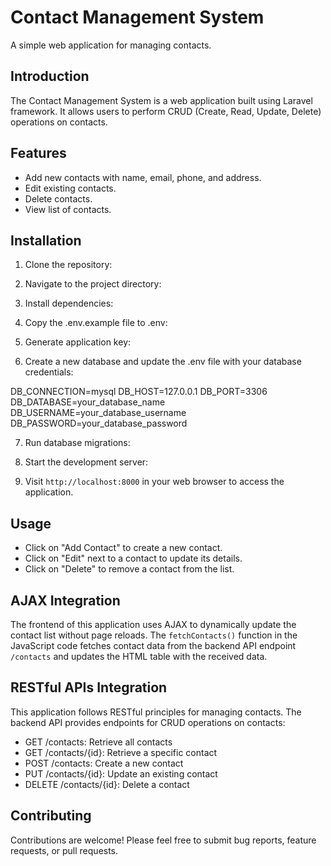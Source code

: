 # Contact Management System

A simple web application for managing contacts.

## Introduction

The Contact Management System is a web application built using Laravel framework. It allows users to perform CRUD (Create, Read, Update, Delete) operations on contacts.

## Features

- Add new contacts with name, email, phone, and address.
- Edit existing contacts.
- Delete contacts.
- View list of contacts.

## Installation

1. Clone the repository:

2. Navigate to the project directory:

3. Install dependencies:

4. Copy the .env.example file to .env:

5. Generate application key:

6. Create a new database and update the .env file with your database credentials:

DB_CONNECTION=mysql
DB_HOST=127.0.0.1
DB_PORT=3306
DB_DATABASE=your_database_name
DB_USERNAME=your_database_username
DB_PASSWORD=your_database_password

7. Run database migrations:

8. Start the development server:


9. Visit `http://localhost:8000` in your web browser to access the application.

## Usage

- Click on "Add Contact" to create a new contact.
- Click on "Edit" next to a contact to update its details.
- Click on "Delete" to remove a contact from the list.

## AJAX Integration

The frontend of this application uses AJAX to dynamically update the contact list without page reloads. 
The `fetchContacts()` function in the JavaScript code fetches contact data from the backend API endpoint `/contacts` and updates the HTML table with the received data.

## RESTful APIs Integration

This application follows RESTful principles for managing contacts. The backend API provides endpoints for CRUD operations on contacts:

- GET /contacts: Retrieve all contacts
- GET /contacts/{id}: Retrieve a specific contact
- POST /contacts: Create a new contact
- PUT /contacts/{id}: Update an existing contact
- DELETE /contacts/{id}: Delete a contact

## Contributing

Contributions are welcome! Please feel free to submit bug reports, feature requests, or pull requests.




